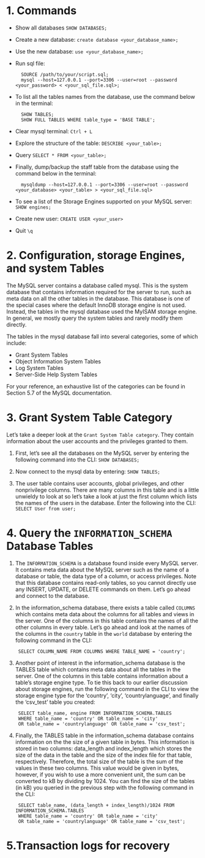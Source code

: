 # 1. Commands

- Show all databases `SHOW DATABASES;`

- Create a new database: `create database <your_database_name>;`

- Use the new database: `use <your_database_name>;`

- Run sql file:
        
        SOURCE /path/to/your/script.sql;
        mysql --host=127.0.0.1 --port=3306 --user=root --password <your_password> < <your_sql_file.sql>;

- To list all the tables names from the database, use the command below in the terminal:

        SHOW TABLES;
        SHOW FULL TABLES WHERE table_type = 'BASE TABLE';

- Clear mysql terminal: `Ctrl + L`

- Explore the structure of the table: `DESCRIBE <your_table>;`

- Query `SELECT * FROM <your_table>;`

- Finally, dump/backup the staff table from the database using the command below in the terminal:

        mysqldump --host=127.0.0.1 --port=3306 --user=root --password <your_database> <your_table> > <your_sql_file.sql>

- To see a list of the Storage Engines supported on your MySQL server: `SHOW engines;`

- Create new user: `CREATE USER <your_user>`

- Quit `\q`

# 2. Configuration, storage Engines, and system Tables

The MySQL server contains a database called mysql. This is the system database that contains information required for the server to run, such as meta data on all the other tables in the database. This database is one of the special cases where the default InnoDB storage engine is not used. Instead, the tables in the mysql database used the MyISAM storage engine. In general, we mostly query the system tables and rarely modify them directly.

The tables in the mysql database fall into several categories, some of which include:

- Grant System Tables
- Object Information System Tables
- Log System Tables
- Server-Side Help System Tables

For your reference, an exhaustive list of the categories can be found in Section 5.7 of the MySQL documentation.

# 3. Grant System Table Category

Let’s take a deeper look at the `Grant System Table category`. They contain information about the user accounts and the privileges granted to them.

1. First, let’s see all the databases on the MySQL server by entering the following command into the CLI: `SHOW DATABASES;`

2. Now connect to the mysql data by entering: `SHOW TABLES;`

3. The user table contains user accounts, global privileges, and other nonprivilege columns. There are many columns in this table and is a little unwieldy to look at so let’s take a look at just the first column which lists the names of the users in the database. Enter the following into the CLI: `SELECT User from user;`

# 4. Query the `INFORMATION_SCHEMA` Database Tables

1. The `INFORMATION_SCHEMA` is a database found inside every MySQL server. It contains meta data about the MySQL server such as the name of a database or table, the data type of a column, or access privileges. Note that this database contains read-only tables, so you cannot directly use any INSERT, UPDATE, or DELETE commands on them. Let’s go ahead and connect to the database.


2. In the information_schema database, there exists a table called `COLUMNS` which contains meta data about the columns for all tables and views in the server. One of the columns in this table contains the names of all the other columns in every table. Let’s go ahead and look at the names of the columns in the `country` table in the `world` database by entering the following command in the CLI:

        SELECT COLUMN_NAME FROM COLUMNS WHERE TABLE_NAME = 'country';

3. Another point of interest in the information_schema database is the TABLES table which contains meta data about all the tables in the server. One of the columns in this table contains information about a table’s storage engine type. To tie this back to our earlier discussion about storage engines, run the following command in the CLI to view the storage engine type for the ‘country’, ‘city’, ‘countrylanguage’, and finally the ‘csv_test’ table you created:

        SELECT table_name, engine FROM INFORMATION_SCHEMA.TABLES 
        WHERE table_name = 'country' OR table_name = 'city' 
        OR table_name = 'countrylanguage' OR table_name = 'csv_test';

4. Finally, the TABLES table in the information_schema database contains information on the the size of a given table in bytes. This information is stored in two columns: data_length and index_length which stores the size of the data in the table and the size of the index file for that table, respectively. Therefore, the total size of the table is the sum of the values in these two columns. This value would be given in bytes, however, if you wish to use a more convenient unit, the sum can be converted to kB by dividing by 1024. You can find the size of the tables (in kB) you queried in the previous step with the following command in the CLI:

        SELECT table_name, (data_length + index_length)/1024 FROM INFORMATION_SCHEMA.TABLES 
        WHERE table_name = 'country' OR table_name = 'city' 
        OR table_name = 'countrylanguage' OR table_name = 'csv_test';

# 5.Transaction logs for recovery